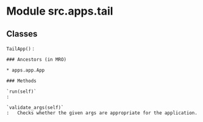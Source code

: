 Module src.apps.tail
====================

Classes
-------

`TailApp()`
:   

    ### Ancestors (in MRO)

    * apps.app.App

    ### Methods

    `run(self)`
    :

    `validate_args(self)`
    :   Checks whether the given args are appropriate for the application.